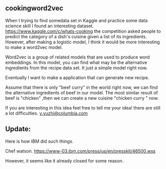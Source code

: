 ## cookingword2vec


When I trying to find somedata set in Kaggle and practice some data science skill I found an interesting dataset. 
https://www.kaggle.com/c/whats-cooking
the competition asked people to predict the category of a dish's cuisine given a list of its ingredients. However, after making a logistic model, I think it would be more interesting to make a word2vec model. 

Word2vec is a group of related models that are used to produce word embeddings. 
In this model, you can find what may be the alternative ingredients from the recipe data set.
It just a simple model right now. 

Eventually I want to make a application that can generate new recipe.

Assume that there is only "beef curry" in the world right now, we can find the alternative ingredients of beef in our model. The most similar result of beef is "chicken" ,then we can create a new cuisine "chicken curry " now.

If you are interesting in this idea feel free to tell me your idea! there are still a lot difficulties. 
y.yuzhi@columbia.com

## Update:

Here is how IBM did such things. 

Chef watson.
https://www-03.ibm.com/press/us/en/presskit/46500.wss

However, it seems like it already closed for some reason.
